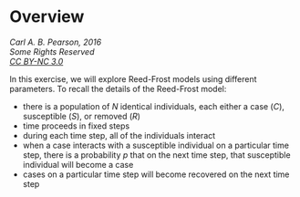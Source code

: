 # Overview

*Carl A. B. Pearson, 2016*  
*Some Rights Reserved*  
*[CC BY-NC 3.0](http://creativecommons.org/licenses/by-nc/3.0/)*

In this exercise, we will explore Reed-Frost models using different parameters.  To recall the details of the Reed-Frost model:

 - there is a population of *N* identical individuals, each either a case (*C*), susceptible (*S*), or removed (*R*)
 - time proceeds in fixed steps
 - during each time step, all of the individuals interact
 - when a case interacts with a susceptible individual on a particular time step, there is a probability *p* that on the next time step, that susceptible individual will become a case
 - cases on a particular time step will become recovered on the next time step
